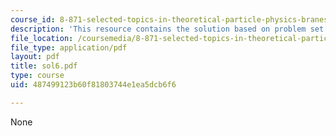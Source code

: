 ```yaml
---
course_id: 8-871-selected-topics-in-theoretical-particle-physics-branes-and-gauge-theory-dynamics-fall-2004
description: 'This resource contains the solution based on problem set #6.'
file_location: /coursemedia/8-871-selected-topics-in-theoretical-particle-physics-branes-and-gauge-theory-dynamics-fall-2004/487499123b60f81803744e1ea5dcb6f6_sol6.pdf
file_type: application/pdf
layout: pdf
title: sol6.pdf
type: course
uid: 487499123b60f81803744e1ea5dcb6f6

---
```

None